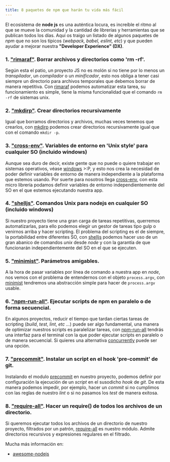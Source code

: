 ```yaml
---
title: 8 paquetes de npm que harán tu vida más fácil
---
```


El ecosistema de **node js** es una auténtica locura, es increíble el ritmo al que se mueve la comunidad y la cantidad de librerías y herramientas que se publican todos los días. Aquí os traigo un listado de algunos paquetes de _npm_ que no son los típicos (_webpack, babel, eslint, etc_) y que pueden ayudar a mejorar nuestra **"Developer Experience" (DX)**.

### 1. ["rimaraf"](https://github.com/isaacs/rimraf). Borrar archivos y directorios como 'rm -rf'.

Según esta el patio, un proyecto JS no es molón si no tiene por lo menos un _transpilador_, un _compilador_ o un _minificador_, esto nos obliga a tener casi siempre un directorio para archivos temporales que debemos borrar de manera repetitiva. Con [rimaraf](https://github.com/isaacs/rimraf) podemos  automatizar esta tarea, su funcionamiento es simple, tiene la misma funcionalidad que el comando `rm -rf` de sistemas unix.

### 2. ["mkdirp"](https://github.com/substack/node-mkdirp). Crear directorios recursivamente

Igual que borramos directorios y archivos, muchas veces tenemos que crearlos, con [mkdirp](https://github.com/substack/node-mkdirp) podemos crear directorios recursivamente igual que con el comando `mkdir -p`.

### 3. ["cross-env"](https://github.com/kentcdodds/cross-env). Variables de entorno en 'Unix style' para cualquier SO (incluido windows)

Aunque sea duro de decir, existe gente que no puede o quiere trabajar en sistemas operativos, véase [windows](https://www.microsoft.com/es-es/windows)   >:P, y esto nos crea la necesidad de poder definir variables de entorno de manera independiente a la plataforma que estemos usando. Por suerte para nosotros llega [cross-env](https://github.com/kentcdodds/cross-env), con esta micro librería podamos definir variables de entorno independientemente del SO en el que estemos ejecutando nuestra app.

### 4. ["shelljs"](https://github.com/shelljs/shelljs). Comandos Unix para nodejs en cualquier SO (incluido windows)

Si nuestro proyecto tiene una gran carga de tareas repetitivas, querremos automatizarlas, para ello podemos elegir un gestor de tareas tipo gulp o venirnos arriba y hacer scripting. El problema del scripting es el de siempre, la portabilidad entre diferentes SO, con [shelljs](https://github.com/shelljs/shelljs) podemos hacer uso de un gran abanico de comandos _unix_ desde _node_ y con la garantía de que funcionarán independientemente del SO en el que se ejecuten.

### 5. ["minimist"](https://github.com/substack/minimist). Parámetros amigables.

A la hora de pasar variables por línea de comando a nuestra app en _node_, nos vemos con el problema de entendernos con el objeto `process.argv`, con [minimist](https://github.com/substack/minimist) tendremos una abstracción simple para hacer de `process.argv` usable.

### 6. ["npm-run-all"](https://github.com/mysticatea/npm-run-all). Ejecutar scripts de npm en paralelo o de forma secuencial.

En algunos proyectos, reducir el tiempo que tardan ciertas tareas de scripting (_build_, _test_, _lint_, _etc ..._) puede ser algo fundamental, una manera de optimizar nuestros scripts es paralelizar tareas, con [npm-run-all](https://github.com/mysticatea/npm-run-all) tendrás una interfaz para el terminal con la que poder ejecutar scripts en paralelo o de manera secuencial.
Si quieres una alternativa [concurrently](https://github.com/kimmobrunfeldt/concurrently) puede ser una opción.

### 7. ["precommit"](https://github.com/observing/pre-commit). Instalar un script en el hook 'pre-commit' de git.

Instalando el modulo [precommit](https://github.com/observing/pre-commit) en nuestro proyecto, podemos definir por configuración la ejecución de un _script_ en el susodicho _hook_ de _git_. De esta manera podemos impedir, por ejemplo, hacer un _commit_ si no cumplimos con las reglas de nuestro _lint_ o si no pasamos los _test_ de manera exitosa.

### 8. ["require-all"](https://github.com/felixge/node-require-all). Hacer un require() de todos los archivos de un directorio.

Si queremos ejecutar todos los archivos de un directorio de nuestro proyecto, filtrados por un patrón, [require-all](https://github.com/felixge/node-require-all) es nuestro módulo. Admite directorios recursivos y expresiones regulares en el filtrado.


Mucha más información en:

* [awesome-nodejs](https://github.com/sindresorhus/awesome-nodejs)
